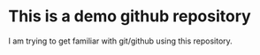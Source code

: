 # This is a demo github repository

I am trying to get familiar with git/github using this repository.
